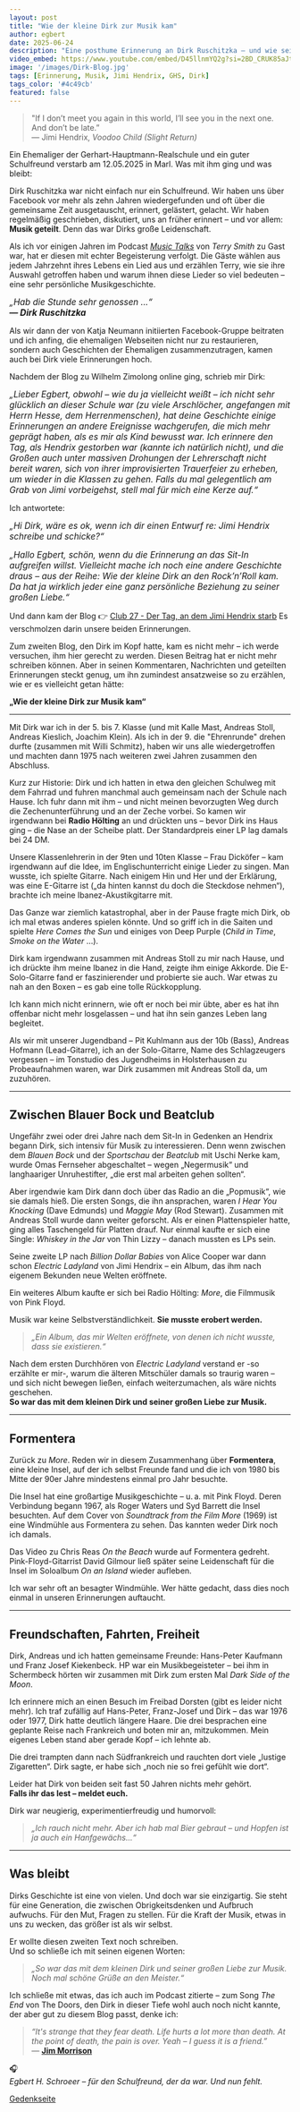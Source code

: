 ```yaml
---
layout: post
title: "Wie der kleine Dirk zur Musik kam"
author: egbert
date: 2025-06-24
description: "Eine posthume Erinnerung an Dirk Ruschitzka – und wie seine Liebe zur Musik begann"
video_embed: https://www.youtube.com/embed/D45llnmYQ2g?si=2BD_CRUK85aJtA5e
image: '/images/Dirk-Blog.jpg'
tags: [Erinnerung, Musik, Jimi Hendrix, GHS, Dirk]
tags_color: '#4c49cb'
featured: false
---
```


> "If I don’t meet you again in this world, I’ll see you in the next one. And don’t be late.”  
> — Jimi Hendrix, *Voodoo Child (Slight Return)*

Ein Ehemaliger der Gerhart-Hauptmann-Realschule und ein guter Schulfreund verstarb am 12.05.2025 in Marl. 
Was mit ihm ging und was bleibt:

Dirk Ruschitzka war nicht einfach nur ein Schulfreund. Wir haben uns über Facebook vor mehr als zehn Jahren wiedergefunden und oft über die gemeinsame Zeit ausgetauscht, erinnert, gelästert, gelacht. Wir haben regelmäßig geschrieben, diskutiert, uns an früher erinnert – und vor allem: **Musik geteilt**. Denn das war Dirks große Leidenschaft.

Als ich vor einigen Jahren im Podcast [*Music Talks*](https://www.musictalkspod.com/396031/episodes/3750155-episode-22-egbert-schroer-a-highway-star) von *Terry Smith* zu Gast war, hat er diesen mit echter Begeisterung verfolgt. Die Gäste wählen aus jedem Jahrzehnt ihres Lebens ein Lied aus und erzählen Terry, wie sie ihre Auswahl getroffen haben und warum ihnen diese Lieder so viel bedeuten – eine sehr persönliche Musikgeschichte.

<span style="font-size: 110%; font-style: italic;">„Hab die Stunde sehr genossen ...“<br><strong>— Dirk Ruschitzka</strong></span>

Als wir dann der von Katja Neumann initiierten Facebook-Gruppe beitraten und ich anfing, die ehemaligen Webseiten nicht nur zu restaurieren, sondern auch Geschichten der Ehemaligen zusammenzutragen, kamen auch bei Dirk viele Erinnerungen hoch.

Nachdem der Blog zu Wilhelm Zimolong online ging, schrieb mir Dirk:

<span style="font-size: 110%; font-style: italic;">„Lieber Egbert, obwohl – wie du ja vielleicht weißt – ich nicht sehr glücklich an dieser Schule war (zu viele Arschlöcher, angefangen mit Herrn Hesse, dem Herrenmenschen), hat deine Geschichte einige Erinnerungen an andere Ereignisse wachgerufen, die mich mehr geprägt haben, als es mir als Kind bewusst war. Ich erinnere den Tag, als Hendrix gestorben war (kannte ich natürlich nicht), und die Großen auch unter massiven Drohungen der Lehrerschaft nicht bereit waren, sich von ihrer improvisierten Trauerfeier zu erheben, um wieder in die Klassen zu gehen. Falls du mal gelegentlich am Grab von Jimi vorbeigehst, stell mal für mich eine Kerze auf.“</span>

Ich antwortete:

<span style="font-size: 110%; font-style: italic;">„Hi Dirk, wäre es ok, wenn ich dir einen Entwurf re: Jimi Hendrix schreibe und schicke?“</span>

<span style="font-size: 110%; font-style: italic;">„Hallo Egbert, schön, wenn du die Erinnerung an das Sit-In aufgreifen willst. Vielleicht mache ich noch eine andere Geschichte draus – aus der Reihe: Wie der kleine Dirk an den Rock’n’Roll kam. Da hat ja wirklich jeder eine ganz persönliche Beziehung zu seiner großen Liebe.“</span>

Und dann kam der Blog 👉 [Club 27 - Der Tag, an dem Jimi Hendrix starb](https://ghs.myvortexcloud.com/blog/jimi)
Es verschmolzen darin unsere beiden Erinnerungen.

Zum zweiten Blog, den Dirk im Kopf hatte, kam es nicht mehr – ich werde versuchen, ihm hier gerecht zu werden. Diesen Beitrag hat er nicht mehr schreiben können. Aber in seinen Kommentaren, Nachrichten und geteilten Erinnerungen steckt genug, um ihn zumindest ansatzweise so zu erzählen, wie er es vielleicht getan hätte:

**„Wie der kleine Dirk zur Musik kam“**

---

Mit Dirk war ich in der 5. bis 7. Klasse (und mit Kalle Mast, Andreas Stoll, Andreas Kieslich, Joachim Klein). Als ich in der 9. die "Ehrenrunde" drehen durfte (zusammen mit Willi Schmitz), haben wir uns alle wiedergetroffen und machten dann 1975 nach weiteren zwei Jahren zusammen den Abschluss.

Kurz zur Historie: Dirk und ich hatten in etwa den gleichen Schulweg mit dem Fahrrad und fuhren manchmal auch gemeinsam nach der Schule nach Hause. Ich fuhr dann mit ihm – und nicht meinen bevorzugten Weg durch die Zechenunterführung und an der Zeche vorbei. So kamen wir irgendwann bei **Radio Hölting** an und drückten uns – bevor Dirk ins Haus ging – die Nase an der Scheibe platt. Der Standardpreis einer LP lag damals bei 24 DM.

Unsere Klassenlehrerin in der 9ten und 10ten Klasse – Frau Dicköfer – kam irgendwann auf die Idee, im Englischunterricht einige Lieder zu singen. Man wusste, ich spielte Gitarre. Nach einigem Hin und Her und der Erklärung, was eine E-Gitarre ist („da hinten kannst du doch die Steckdose nehmen“), brachte ich meine Ibanez-Akustikgitarre mit.

Das Ganze war ziemlich katastrophal, aber in der Pause fragte mich Dirk, ob ich mal etwas anderes spielen könnte. Und so griff ich in die Saiten und spielte *Here Comes the Sun* und einiges von Deep Purple (*Child in Time*, *Smoke on the Water* ...).

Dirk kam irgendwann zusammen mit Andreas Stoll zu mir nach Hause, und ich drückte ihm meine Ibanez in die Hand, zeigte ihm einige Akkorde. Die E-Solo-Gitarre fand er faszinierender und probierte sie auch. War etwas zu nah an den Boxen – es gab eine tolle Rückkopplung.

Ich kann mich nicht erinnern, wie oft er noch bei mir übte, aber es hat ihn offenbar nicht mehr losgelassen – und hat ihn sein ganzes Leben lang begleitet.

Als wir mit unserer Jugendband – Pit Kuhlmann aus der 10b (Bass), Andreas Hofmann (Lead-Gitarre), ich an der Solo-Gitarre, Name des Schlagzeugers vergessen – im Tonstudio des Jugendheims in Holsterhausen zu Probeaufnahmen waren, war Dirk zusammen mit Andreas Stoll da, um zuzuhören.

---

## Zwischen Blauer Bock und Beatclub

Ungefähr zwei oder drei Jahre nach dem Sit-In in Gedenken an Hendrix begann Dirk, sich intensiv für Musik zu interessieren. Denn wenn zwischen dem *Blauen Bock* und der *Sportschau* der *Beatclub* mit Uschi Nerke kam, wurde Omas Fernseher abgeschaltet – wegen „Negermusik“ und langhaariger Unruhestifter, „die erst mal arbeiten gehen sollten“.

Aber irgendwie kam Dirk dann doch über das Radio an die „Popmusik“, wie sie damals hieß. Die ersten Songs, die ihn ansprachen, waren *I Hear You Knocking* (Dave Edmunds) und *Maggie May* (Rod Stewart). Zusammen mit Andreas Stoll wurde dann weiter geforscht. Als er einen Plattenspieler hatte, ging alles Taschengeld für Platten drauf. Nur einmal kaufte er sich eine Single: *Whiskey in the Jar* von Thin Lizzy – danach mussten es LPs sein.

Seine zweite LP nach *Billion Dollar Babies* von Alice Cooper war dann schon *Electric Ladyland* von Jimi Hendrix – ein Album, das ihm nach eigenem Bekunden neue Welten eröffnete.

Ein weiteres Album kaufte er sich bei Radio Hölting: *More*, die Filmmusik von Pink Floyd.

Musik war keine Selbstverständlichkeit. **Sie musste erobert werden.**

> *„Ein Album, das mir Welten eröffnete, von denen ich nicht wusste, dass sie existieren.“*

Nach dem ersten Durchhören von *Electric Ladyland* verstand er -so erzählte er mir-, warum die älteren Mitschüler damals so traurig waren – und sich nicht bewegen ließen, einfach weiterzumachen, als wäre nichts geschehen.  
**So war das mit dem kleinen Dirk und seiner großen Liebe zur Musik.**

---

## Formentera

Zurück zu *More*. Reden wir in diesem Zusammenhang über **Formentera**, eine kleine Insel, auf der ich selbst Freunde fand und die ich von 1980 bis Mitte der 90er Jahre mindestens einmal pro Jahr besuchte.

Die Insel hat eine großartige Musikgeschichte – u. a. mit Pink Floyd. Deren Verbindung begann 1967, als Roger Waters und Syd Barrett die Insel besuchten. Auf dem Cover von *Soundtrack from the Film More* (1969) ist eine Windmühle aus Formentera zu sehen. Das kannten weder Dirk noch ich damals.

Das Video zu Chris Reas *On the Beach* wurde auf Formentera gedreht. Pink-Floyd-Gitarrist David Gilmour ließ später seine Leidenschaft für die Insel im Soloalbum *On an Island* wieder aufleben.

Ich war sehr oft an besagter Windmühle. Wer hätte gedacht, dass dies noch einmal in unseren Erinnerungen auftaucht.

---

## Freundschaften, Fahrten, Freiheit

Dirk, Andreas und ich hatten gemeinsame Freunde: Hans-Peter Kaufmann und Franz Josef Kiekenbeck. HP war ein Musikbegeisteter – bei ihm in Schermbeck hörten wir zusammen mit Dirk zum ersten Mal *Dark Side of the Moon*.

Ich erinnere mich an einen Besuch im Freibad Dorsten (gibt es leider nicht mehr). Ich traf zufällig auf Hans-Peter, Franz-Josef und Dirk – das war 1976 oder 1977, Dirk hatte deutlich längere Haare. Die drei besprachen eine geplante Reise nach Frankreich und boten mir an, mitzukommen. Mein eigenes Leben stand aber gerade Kopf – ich lehnte ab.

Die drei trampten dann nach Südfrankreich und rauchten dort viele „lustige Zigaretten“. Dirk sagte, er habe sich „noch nie so frei gefühlt wie dort“.

Leider hat Dirk von beiden seit fast 50 Jahren nichts mehr gehört.  
**Falls ihr das lest – meldet euch.**

Dirk war neugierig, experimentierfreudig und humorvoll:

> *„Ich rauch nicht mehr. Aber ich hab mal Bier gebraut – und Hopfen ist ja auch ein Hanfgewächs...“*

---

## Was bleibt

Dirks Geschichte ist eine von vielen. Und doch war sie einzigartig. Sie steht für eine Generation, die zwischen Obrigkeitsdenken und Aufbruch aufwuchs. Für den Mut, Fragen zu stellen. Für die Kraft der Musik, etwas in uns zu wecken, das größer ist als wir selbst.

Er wollte diesen zweiten Text noch schreiben.  
Und so schließe ich mit seinen eigenen Worten:

> *„So war das mit dem kleinen Dirk und seiner großen Liebe zur Musik. Noch mal schöne Grüße an den Meister.“*

Ich schließe mit etwas, das ich auch im Podcast zitierte – zum Song *The End* von The Doors, den Dirk in dieser Tiefe wohl auch noch nicht kannte, der aber gut zu diesem Blog passt, denke ich:

> *“It's strange that they fear death. Life hurts a lot more than death. At the point of death, the pain is over. Yeah – I guess it is a friend.”*  
> — [**Jim Morrison**](https://www.youtube.com/watch?v=CIrvSJwwJUE)

🎧  
*Egbert H. Schroeer – für den Schulfreund, der da war. Und nun fehlt.*

[Gedenkseite](https://passmann.gemeinsam-trauern.net/Begleiten/dirk-ruschitzka)
